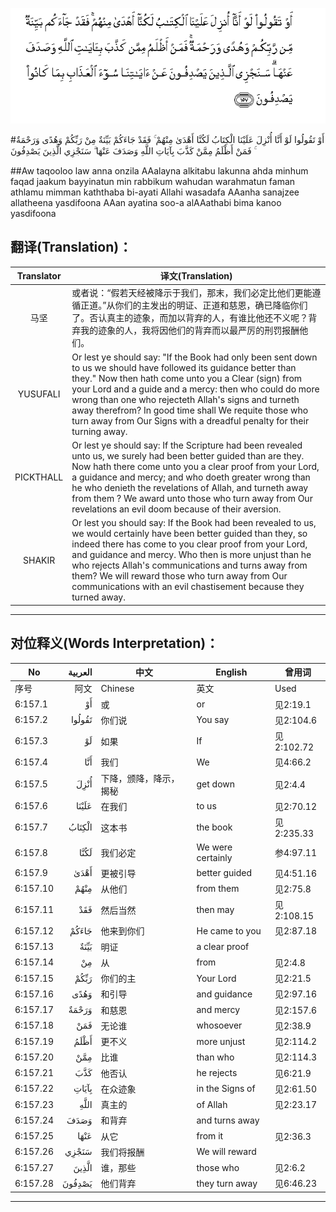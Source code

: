 ![006:157](images/006_157.gif)

#أَوْ تَقُولُوا لَوْ أَنَّا أُنْزِلَ عَلَيْنَا الْكِتَابُ لَكُنَّا أَهْدَىٰ مِنْهُمْ ۚ فَقَدْ جَاءَكُمْ بَيِّنَةٌ مِنْ رَبِّكُمْ وَهُدًى وَرَحْمَةٌ ۚ فَمَنْ أَظْلَمُ مِمَّنْ كَذَّبَ بِآيَاتِ اللَّهِ وَصَدَفَ عَنْهَا ۗ سَنَجْزِي الَّذِينَ يَصْدِفُونَ

##Aw taqooloo law anna onzila AAalayna alkitabu lakunna ahda minhum faqad jaakum bayyinatun min rabbikum wahudan warahmatun faman athlamu mimman kaththaba bi-ayati Allahi wasadafa AAanha sanajzee allatheena yasdifoona AAan ayatina soo-a alAAathabi bima kanoo yasdifoona 

## 翻译(Translation)：

| Translator | 译文(Translation)                                            |
| :--------: | ------------------------------------------------------------ |
|    马坚    | 或者说：“假若天经被降示于我们，那末，我们必定比他们更能遵循正道。”从你们的主发出的明证、正道和慈恩，确已降临你们了。否认真主的迹象，而加以背弃的人，有谁比他还不义呢？背弃我的迹象的人，我将因他们的背弃而以最严厉的刑罚报酬他们。 |
|  YUSUFALI  | Or lest ye should say: "If the Book had only been sent down to us we should have followed its guidance better than they." Now then hath come unto you a Clear (sign) from your Lord and a guide and a mercy: then who could do more wrong than one who rejecteth Allah's signs and turneth away therefrom? In good time shall We requite those who turn away from Our Signs with a dreadful penalty for their turning away. |
| PICKTHALL  | Or lest ye should say: If the Scripture had been revealed unto us, we surely had been better guided than are they. Now hath there come unto you a clear proof from your Lord, a guidance and mercy; and who doeth greater wrong than he who denieth the revelations of Allah, and turneth away from them ? We award unto those who turn away from Our revelations an evil doom because of their aversion. |
|   SHAKIR   | Or lest you should say: If the Book had been revealed to us, we would certainly have been better guided than they, so indeed there has come to you clear proof from your Lord, and guidance and mercy. Who then is more unjust than he who rejects Allah's communications and turns away from them? We will reward those who turn away from Our communications with an evil chastisement because they turned away. |

---

## 对位释义(Words Interpretation)：

| No   | العربية | 中文    | English | 曾用词 |
| ---- | ------: | ------- | ------- | ------ |
| 序号 |    阿文 | Chinese | 英文    | Used   |
| 6:157.1  | أَوْ     | 或                     | or                | 见2:19.1   |
| 6:157.2  | تَقُولُوا | 你们说                 | You say           | 见2:104.6  |
| 6:157.3  | لَوْ     | 如果                   | If                | 见2:102.72 |
| 6:157.4  | أَنَّا    | 我们                   | We                | 见4:66.2   |
| 6:157.5  | أُنْزِلَ   | 下降，颁降，降示，揭秘 | get down          | 见2:4.4    |
| 6:157.6  | عَلَيْنَا  | 在我们                 | to us             | 见2:70.12  |
| 6:157.7  | الْكِتَابُ | 这本书                 | the book          | 见2:235.33 |
| 6:157.8  | لَكُنَّا   | 我们必定               | We were certainly | 参4:97.11  |
| 6:157.9  | أَهْدَىٰ   | 更被引导               | better guided     | 见4:51.16  |
| 6:157.10 | مِنْهُمْ   | 从他们                 | from them         | 见2:75.8   |
| 6:157.11 | فَقَدْ    | 然后当然               | then may          | 见2:108.15 |
| 6:157.12 | جَاءَكُمْ  | 他来到你们             | He came to you    | 见2:87.18  |
| 6:157.13 | بَيِّنَةٌ   | 明证                   | a clear proof     |            |
| 6:157.14 | مِنْ     | 从                     | from              | 见2:4.8    |
| 6:157.15 | رَبِّكُمْ   | 你们的主               | Your Lord         | 见2:21.5   |
| 6:157.16 | وَهُدًى   | 和引导                 | and guidance      | 见2:97.16  |
| 6:157.17 | وَرَحْمَةٌ  | 和慈恩                 | and mercy         | 见2:157.6  |
| 6:157.18 | فَمَنْ    | 无论谁                 | whosoever         | 见2:38.9   |
| 6:157.19 | أَظْلَمُ   | 更不义                 | more unjust       | 见2:114.2  |
| 6:157.20 | مِمَّنْ    | 比谁                   | than who          | 见2:114.3  |
| 6:157.21 | كَذَّبَ    | 他否认                 | he rejects        | 见6:21.9   |
| 6:157.22 | بِآيَاتِ  | 在众迹象               | in the Signs of   | 见2:61.50  |
| 6:157.23 | اللَّهِ   | 真主的                 | of Allah          | 见2:23.17  |
| 6:157.24 | وَصَدَفَ   | 和背弃                 | and turns away    |            |
| 6:157.25 | عَنْهَا   | 从它                   | from it           | 见2:36.3   |
| 6:157.26 | سَنَجْزِي  | 我们将报酬             | We will reward    |            |
| 6:157.27 | الَّذِينَ  | 谁，那些               | those who         | 见2:6.2    |
| 6:157.28 | يَصْدِفُونَ | 他们背弃               | they turn away    | 见6:46.23  |

---